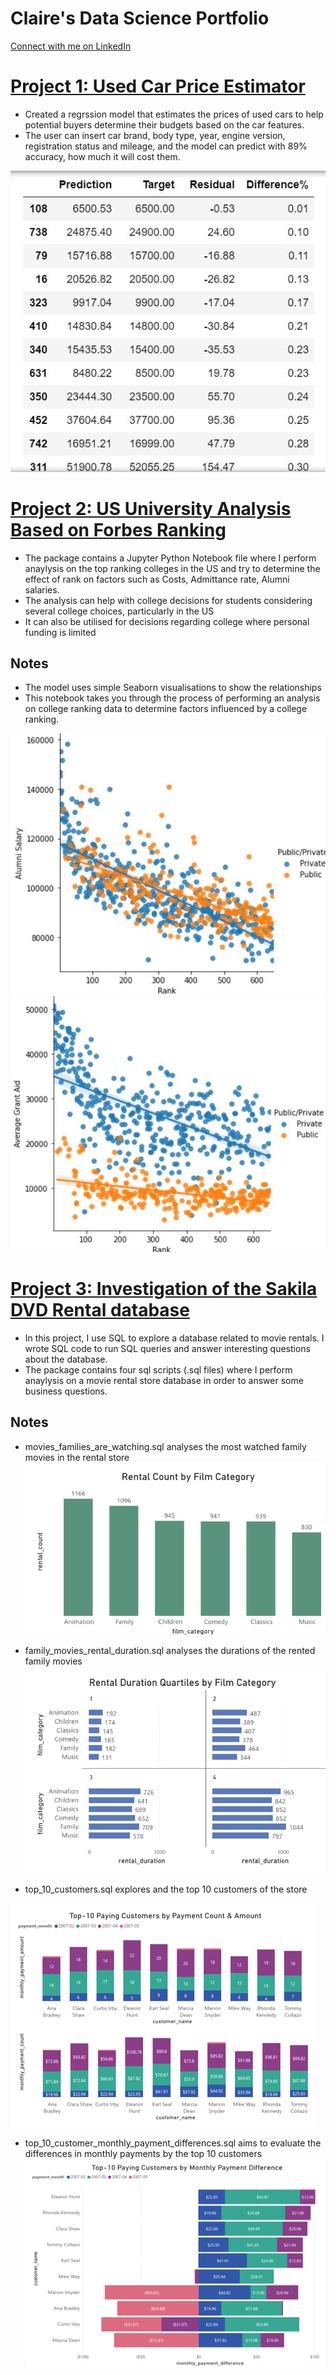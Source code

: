 # Claire's Data Science Portfolio

<script src="https://platform.linkedin.com/badges/js/profile.js" async defer type="text/javascript"></script>

<div class="badge-base LI-profile-badge" data-locale="en_US" data-size="medium" data-theme="dark" data-type="VERTICAL" data-vanity="claire-opia" data-version="v1"><a class="badge-base__link LI-simple-link" href="https://ng.linkedin.com/in/claire-opia?trk=profile-badge"> Connect with me on LinkedIn</a></div>

# [Project 1: Used Car Price Estimator](https://github.com/claireon/Used-Car-Pricing-Model) 
* Created a regrssion model that estimates the prices of used cars to help potential buyers determine their budgets based on the car features.
* The user can insert car brand, body type, year, engine version, registration status and mileage, and the model can predict with 89% accuracy, how much it will cost them.

![target and prediction comparison](/Images/Used%20car%20pricing%20comparison.JPG)



# [Project 2: US University Analysis Based on Forbes Ranking](https://github.com/claireon/Analysis-of-Top-American-Colleges) 
- The package contains a Jupyter Python Notebook file where I perform anaylysis on the top ranking colleges in the US and try to determine the effect of rank on factors such as Costs, Admittance rate, Alumni salaries.
- The analysis can help with college decisions for students considering several college choices, particularly in the US
- It can also be utilised for decisions regarding college where personal funding is limited

## Notes
- The model uses simple Seaborn visualisations to show the relationships
- This notebook takes you through the process of performing an analysis on college ranking data to determine factors influenced by a college ranking.

![rank and alumni salary](/Images/Capture3.JPG) ![rank and grant aid](/Images/Capture4.JPG)

# [Project 3: Investigation of the Sakila DVD Rental database](https://github.com/claireon/dvdrentals-sql) 
- In this project, I use SQL to explore a database related to movie rentals. I wrote SQL code to run SQL queries and answer interesting questions about the database.
- The package contains four sql scripts (.sql files) where I perform anaylysis on a movie rental store database in order to answer some business questions.

## Notes
- movies_families_are_watching.sql analyses the most watched family movies in the rental store\
![movies_families_are_watching](Images/fam_mov_viz.png)

- family_movies_rental_duration.sql analyses the durations of the rented family movies
![family_movies_rental_duration](Images/fam_mov_duration.png)

- top_10_customers.sql explores and the top 10 customers of the store

![top_10_customers](Images/top_10_customers_viz.png)

- top_10_customer_monthly_payment_differences.sql aims to evaluate the differences in monthly payments by the top 10 customers
![top_10_customer_monthly_payment_differences](Images/top_10_pay_diff.png)
